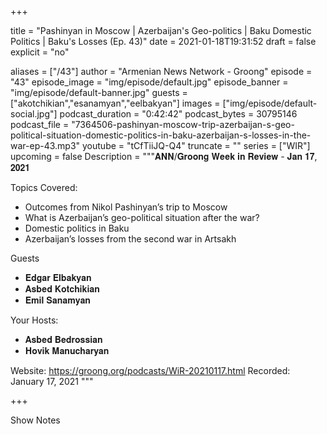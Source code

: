 
+++

title = "Pashinyan in Moscow | Azerbaijan's Geo-politics | Baku Domestic Politics | Baku's Losses (Ep. 43)"
date = 2021-01-18T19:31:52
draft = false
explicit = "no"

aliases = ["/43"]
author = "Armenian News Network - Groong"
episode = "43"
episode_image = "img/episode/default.jpg"
episode_banner = "img/episode/default-banner.jpg"
guests = ["akotchikian","esanamyan","eelbakyan"]
images = ["img/episode/default-social.jpg"]
podcast_duration = "0:42:42"
podcast_bytes = 30795146
podcast_file = "7364506-pashinyan-moscow-trip-azerbaijan-s-geo-political-situation-domestic-politics-in-baku-azerbaijan-s-losses-in-the-war-ep-43.mp3"
youtube = "tCfTiiJQ-Q4"
truncate = ""
series = ["WIR"]
upcoming = false
Description = """𝐀𝐍𝐍/𝐆𝐫𝐨𝐨𝐧𝐠 𝐖𝐞𝐞𝐤 𝐢𝐧 𝐑𝐞𝐯𝐢𝐞𝐰 - 𝐉𝐚𝐧 𝟏𝟕, 𝟐𝟎𝟐𝟏

Topics Covered:
- Outcomes from Nikol Pashinyan’s trip to Moscow
- What is Azerbaijan’s geo-political situation after the war?
- Domestic politics in Baku
- Azerbaijan’s losses from the second war in Artsakh

Guests
- 𝐄𝐝𝐠𝐚𝐫 𝐄𝐥𝐛𝐚𝐤𝐲𝐚𝐧
- 𝐀𝐬𝐛𝐞𝐝 𝐊𝐨𝐭𝐜𝐡𝐢𝐤𝐢𝐚𝐧
- 𝐄𝐦𝐢𝐥 𝐒𝐚𝐧𝐚𝐦𝐲𝐚𝐧

Your Hosts:
- 𝐀𝐬𝐛𝐞𝐝 𝐁𝐞𝐝𝐫𝐨𝐬𝐬𝐢𝐚𝐧
- 𝐇𝐨𝐯𝐢𝐤 𝐌𝐚𝐧𝐮𝐜𝐡𝐚𝐫𝐲𝐚𝐧

Website: https://groong.org/podcasts/WiR-20210117.html
Recorded: January 17, 2021
"""

+++

Show Notes

